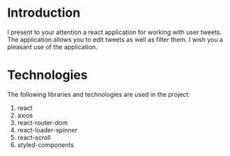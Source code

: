 # Introduction

I present to your attention a react application for working with user tweets.
The application allows you to edit tweets as well as filter them. I wish you a
pleasant use of the application.

# Technologies

The following libraries and technologies are used in the project:

1. react
2. axios
3. react-router-dom
4. react-loader-spinner
5. react-scroll
6. styled-components
